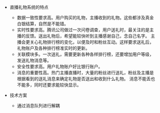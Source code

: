 



* 直播礼物系统的特点
    - 数据一致性要求高。用户购买的礼物，主播收到的礼物。这些都涉及真金白银结算，自然是不能错。
    - 实时性要求高。腾讯公司做过一次问卷调查，用户送礼时，最关注的是主播的反馈。送出礼物后，希望能较快听到主播感谢自己，念自己名字。
        主播会更关心礼物排行榜的变化，以便及时和粉丝互动。这样要求送礼后，礼物账户及各种排行榜准实时的更新。
    - 关联模块多。一次送礼，需要更新各种各样排行榜，还要增加用户等级，发送礼物消息等。
    - 安全性要求高。用户礼物账户好比银行账户。
    - 消息的重要性高。热门主播直播时，大量的粉丝进行送礼，粉丝及主播是根据看到的送礼消息来确定礼物是否送出和收到什么礼物。
      消息不能丢也不能多，同时还要求能较快显示。


* 技术方案
    - 通过消息队列进行解耦

